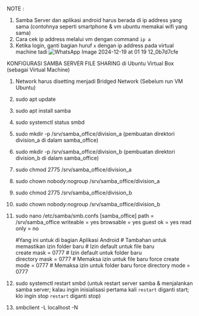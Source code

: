 NOTE :
1. Samba Server dan aplikasi android harus berada di ip address yang sama (contohnya seperti smartphone & vm ubuntu memakai wifi yang sama)
2. Cara cek ip address melalui vm dengan command `ip a`
3. Ketika login, ganti bagian huruf `x` dengan ip address pada virtual machine tadi
![WhatsApp Image 2024-12-19 at 01 19 12_0b7d7cfe](https://github.com/user-attachments/assets/8a8ddcf9-9931-4077-bf77-8a9545e7bb03)



KONFIGURASI SAMBA SERVER FILE SHARING di Ubuntu Virtual Box (sebagai Virtual Machine)
1. Network harus disetting menjadi Bridged Network (Sebelum run VM Ubuntu)
2. sudo apt update
3. sudo apt install samba
4. sudo systemctl status smbd
5. sudo mkdir -p /srv/samba_office/division_a		(pembuatan direktori division_a di dalam samba_office)
6. sudo mkdir -p /srv/samba_office/division_b		(pembuatan direktori division_b di dalam samba_office)

7. sudo chmod 2775 /srv/samba_office/division_a
8. sudo chown nobody:nogroup /srv/samba_office/division_a

9. sudo chmod 2775 /srv/samba_office/division_b
10. sudo chown nobody:nogroup /srv/samba_office/division_b

11. sudo nano /etc/samba/smb.confs
[samba_office]
        path = /srv/samba_office
        writeable = yes
        browsable = yes
        guest ok = yes
        read only = no

	  #Yang ini untuk di bagian Aplikasi Android 
        # Tambahan untuk memastikan izin folder baru
        # Izin default untuk file baru  
        create mask = 0777
        # Izin default untuk folder baru        
        directory mask = 0777
        # Memaksa izin untuk file baru
        force create mode = 0777
        # Memaksa izin untuk folder baru
        force directory mode = 0777


12. sudo systemctl restart smbd		(untuk restart server samba & menjalankan samba server; kalau ingin inisialisasi pertama kali `restart` diganti start; klo ingin stop `restart` diganti stop)	
13. smbclient -L  localhost -N
